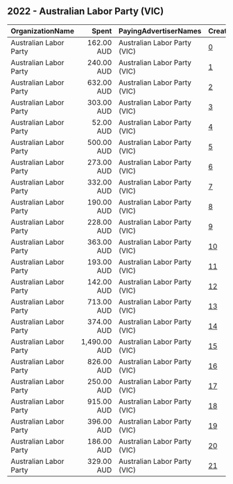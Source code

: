 ## 2022 - Australian Labor Party (VIC) 
|OrganizationName|Spent|PayingAdvertiserNames|CreativeUrls|Impressions|Genders|AgeBrackets|CountryCodes|BillingAddresses|CandidateBallotInformation|
|:---|---:|:---|:---|---:|:---|:---|:---|:---|:---|
|Australian Labor Party|162.00 AUD|Australian Labor Party (VIC)|[0](https://www.snap.com/political-ads/asset/a3140b3b8c706c6a0926da9571763863dc05abff8024f30218d83b26a937128b?mediaType=png)|7,870||18-26|australia|AU|Australian Labor Party VIC|
|Australian Labor Party|240.00 AUD|Australian Labor Party (VIC)|[1](https://www.snap.com/political-ads/asset/e06b811f80efdb8ff785beb2d5e9fcf795dac74725d2bbc2e07d6f08588f1f02?mediaType=png)|14,581||18-26|australia|AU|Australian Labor Party VIC Branch|
|Australian Labor Party|632.00 AUD|Australian Labor Party (VIC)|[2](https://www.snap.com/political-ads/asset/0a79fac51e4dc60fe366dd9df3b4a928c68d35ac9441d1b80e3e6989f11f05b5?mediaType=png)|24,869||18-26|australia|AU|Australian Labor Party VIC|
|Australian Labor Party|303.00 AUD|Australian Labor Party (VIC)|[3](https://www.snap.com/political-ads/asset/eafa2c006fb07dab6ce76d0bf2907a007768740a2df49dcae10f8b80a73705d2?mediaType=png)|64,240||18-25|australia|AU|Australian Labor Party|
|Australian Labor Party|52.00 AUD|Australian Labor Party (VIC)|[4](https://www.snap.com/political-ads/asset/43eafb82faeb16b5b9d958a7c6be2a49cb8ca2f96ca86d0f2260c6bfe63502a7?mediaType=png)|2,512||18-26|australia|AU|Australian Labor Party VIC|
|Australian Labor Party|500.00 AUD|Australian Labor Party (VIC)|[5](https://www.snap.com/political-ads/asset/0eb245b897a42bb1b4553b428f023f944ae4892b01cba61e959e82e380db9509?mediaType=png)|69,144||18-25|australia|AU|Australian Labor Party VIC|
|Australian Labor Party|273.00 AUD|Australian Labor Party (VIC)|[6](https://www.snap.com/political-ads/asset/cef792fe8ccf5c0301bb9854b6916e787bcf34bfb51e50753b98c5d3e2a10b69?mediaType=png)|140,934||25-|australia|AU|Australian Labor Party|
|Australian Labor Party|332.00 AUD|Australian Labor Party (VIC)|[7](https://www.snap.com/political-ads/asset/00e8ae881387bd86601e95b08b23ca7da15b40a48d848cc3ac45674b48fef5e4?mediaType=png)|69,363||18-25|australia|AU|Australian Labor Party|
|Australian Labor Party|190.00 AUD|Australian Labor Party (VIC)|[8](https://www.snap.com/political-ads/asset/e6f15c83aeb23b5979b25856739096052d87efe716ddf8adc40c00ad92c3574c?mediaType=png)|12,871||18-26|australia|AU|Australian Labor Party VIC Branch|
|Australian Labor Party|228.00 AUD|Australian Labor Party (VIC)|[9](https://www.snap.com/political-ads/asset/a3140b3b8c706c6a0926da9571763863dc05abff8024f30218d83b26a937128b?mediaType=png)|15,640||18-26|australia|AU|Australian Labor Party VIC Branch|
|Australian Labor Party|363.00 AUD|Australian Labor Party (VIC)|[10](https://www.snap.com/political-ads/asset/24c77f8f757177c45aa5420071ccac19cb7ef7735de5fc74927722d1781b5055?mediaType=png)|80,302||18-25|australia|AU|Australian Labor Party|
|Australian Labor Party|193.00 AUD|Australian Labor Party (VIC)|[11](https://www.snap.com/political-ads/asset/43eafb82faeb16b5b9d958a7c6be2a49cb8ca2f96ca86d0f2260c6bfe63502a7?mediaType=png)|12,140||18-26|australia|AU|Australian Labor Party VIC Branch|
|Australian Labor Party|142.00 AUD|Australian Labor Party (VIC)|[12](https://www.snap.com/political-ads/asset/b0b7739afee7246732535a6a4f6fbaaa3f3f6895639215cc90d87a8792aae30b?mediaType=png)|8,694||18-26|australia|AU|Australian Labor Party VIC Branch|
|Australian Labor Party|713.00 AUD|Australian Labor Party (VIC)|[13](https://www.snap.com/political-ads/asset/a304ebb3db1215583778e8013174dd3882e3b54cb4c18e972ef134ad0f6d979b?mediaType=png)|29,243||18-26|australia|AU|Australian Labor Party VIC|
|Australian Labor Party|374.00 AUD|Australian Labor Party (VIC)|[14](https://www.snap.com/political-ads/asset/f59f26dfba600c19cbe4864b8335606c1002313e081574ac5f91e7c2155323d2?mediaType=png)|15,860||18-26|australia|AU|Australian Labor Party VIC|
|Australian Labor Party|1,490.00 AUD|Australian Labor Party (VIC)|[15](https://www.snap.com/political-ads/asset/7323cf30b4a442d6890b23f89979de6a08aa3fa118ebe1a76dc9ac6a5b12dded?mediaType=png)|87,632||18-26|australia|AU|Australian Labor Party VIC Branch|
|Australian Labor Party|826.00 AUD|Australian Labor Party (VIC)|[16](https://www.snap.com/political-ads/asset/f59f26dfba600c19cbe4864b8335606c1002313e081574ac5f91e7c2155323d2?mediaType=png)|54,669||18-26|australia|AU|Australian Labor Party VIC Branch|
|Australian Labor Party|250.00 AUD|Australian Labor Party (VIC)|[17](https://www.snap.com/political-ads/asset/9f039518361b93c3928abe9573cebe0cd8a539260620f4df5af670af4ae43f96?mediaType=png)|14,305||18-26|australia|AU|Australian Labor Party VIC Branch|
|Australian Labor Party|915.00 AUD|Australian Labor Party (VIC)|[18](https://www.snap.com/political-ads/asset/9f039518361b93c3928abe9573cebe0cd8a539260620f4df5af670af4ae43f96?mediaType=png)|35,765||18-26|australia|AU|Australian Labor Party VIC|
|Australian Labor Party|396.00 AUD|Australian Labor Party (VIC)|[19](https://www.snap.com/political-ads/asset/aa5ae4d5beb1517a42f3bd5770b62220d25eb6e2e555d0cc757a08ac2e4350a1?mediaType=png)|248,622||25-|australia|AU|Australian Labor Party|
|Australian Labor Party|186.00 AUD|Australian Labor Party (VIC)|[20](https://www.snap.com/political-ads/asset/0a79fac51e4dc60fe366dd9df3b4a928c68d35ac9441d1b80e3e6989f11f05b5?mediaType=png)|12,870||18-26|australia|AU|Australian Labor Party VIC Branch|
|Australian Labor Party|329.00 AUD|Australian Labor Party (VIC)|[21](https://www.snap.com/political-ads/asset/9aecd8ff97a498e8c5db41f89321abc8d44ba241abb032dbee0c9b760d1bee7f?mediaType=png)|170,377||25-|australia|AU|Australian Labor Party|
